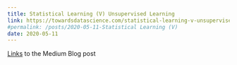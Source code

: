 ```yaml
---
title: Statistical Learning (V) Unsupervised Learning
link: https://towardsdatascience.com/statistical-learning-v-unsupervised-learning-f7adaf147b30
#permalink: /posts/2020-05-11-Statistical Learning (V)
date: 2020-05-11
---
```

[Links](https://towardsdatascience.com/statistical-learning-v-unsupervised-learning-f7adaf147b30) to the Medium Blog post

